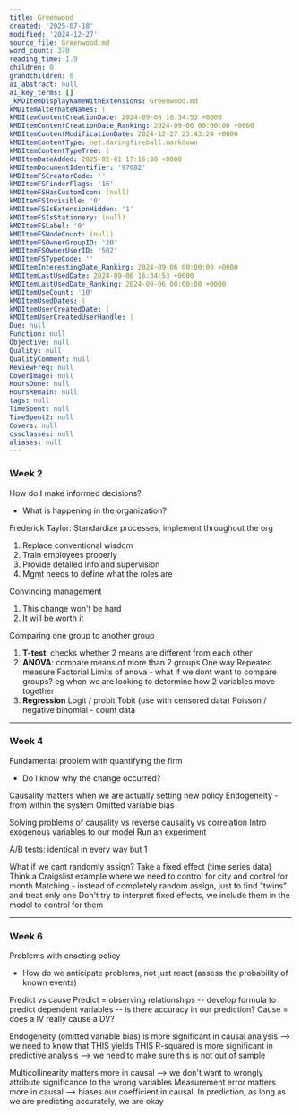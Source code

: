 ```yaml
---
title: Greenwood
created: '2025-07-18'
modified: '2024-12-27'
source_file: Greenwood.md
word_count: 370
reading_time: 1.9
children: 0
grandchildren: 0
ai_abstract: null
ai_key_terms: []
_kMDItemDisplayNameWithExtensions: Greenwood.md
kMDItemAlternateNames: (
kMDItemContentCreationDate: 2024-09-06 16:34:53 +0000
kMDItemContentCreationDate_Ranking: 2024-09-06 00:00:00 +0000
kMDItemContentModificationDate: 2024-12-27 23:43:24 +0000
kMDItemContentType: net.daringfireball.markdown
kMDItemContentTypeTree: (
kMDItemDateAdded: 2025-02-01 17:16:38 +0000
kMDItemDocumentIdentifier: '97082'
kMDItemFSCreatorCode: ''
kMDItemFSFinderFlags: '16'
kMDItemFSHasCustomIcon: (null)
kMDItemFSInvisible: '0'
kMDItemFSIsExtensionHidden: '1'
kMDItemFSIsStationery: (null)
kMDItemFSLabel: '0'
kMDItemFSNodeCount: (null)
kMDItemFSOwnerGroupID: '20'
kMDItemFSOwnerUserID: '502'
kMDItemFSTypeCode: ''
kMDItemInterestingDate_Ranking: 2024-09-06 00:00:00 +0000
kMDItemLastUsedDate: 2024-09-06 16:34:53 +0000
kMDItemLastUsedDate_Ranking: 2024-09-06 00:00:00 +0000
kMDItemUseCount: '10'
kMDItemUsedDates: (
kMDItemUserCreatedDate: (
kMDItemUserCreatedUserHandle: (
Due: null
Function: null
Objective: null
Quality: null
QualityComment: null
ReviewFreq: null
CoverImage: null
HoursDone: null
HoursRemain: null
tags: null
TimeSpent: null
TimeSpent2: null
Covers: null
cssclasses: null
aliases: null
---
```




### Week 2

How do I make informed decisions?

- What is happening in the organization?

Frederick Taylor: Standardize processes, implement throughout the org

1) Replace conventional wisdom
2) Train employees properly
3) Provide detailed info and supervision
4) Mgmt needs to define what the roles are

Convincing management

1) This change won't be hard
2) It will be worth it

Comparing one group to another group

1) **T-test**: checks whether 2 means are different from each other
2) **ANOVA**: compare means of more than 2 groups
   One way
   Repeated measure
   Factorial
   Limits of anova - what if we dont want to compare groups?  eg when we are looking to determine how 2 variables move together
3) **Regression**
   Logit / probit
   Tobit (use with censored data)
   Poisson / negative binomial - count data

---

### Week 4


Fundamental problem with quantifying the firm

- Do I know why the change occurred?

Causality matters when we are actually setting new policy
Endogeneity - from within the system
Omitted variable bias

Solving problems of causality vs reverse causality vs correlation
Intro exogenous variables to our model
Run an experiment

A/B tests: identical in every way but 1

What if we cant randomly assign?
Take a fixed effect (time series data)
Think a Craigslist example where we need to control for city and control for month
Matching - instead of completely random assign, just to find "twins" and treat only one
Don't try to interpret fixed effects, we include them in the model to control for them

---


### Week 6

Problems with enacting policy

- How do we anticipate problems, not just react (assess the probability of known events)

Predict vs cause
Predict = observing relationships -- develop formula to predict dependent variables -- is there accuracy in our prediction?
Cause = does a IV really cause a DV?

Endogeneity (omitted variable bias) is more significant in causal analysis --> we need to know that THIS yields THIS
R-squared is more significant in predictive analysis --> we need to make sure this is not out of sample

Multicollinearity matters more in causal --> we don't want to wrongly attribute significance to the wrong variables
Measurement error matters more in causal --> biases our coefficient in causal. In prediction, as long as we are predicting accurately, we are okay

